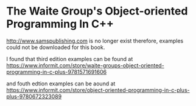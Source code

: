 # The Waite Group's Object-oriented Programming In C++

http://www.samspublishing.com is no longer exist
therefore, examples could not be downloaded for this book.

I found that third edition examples can be found at 
https://www.informit.com/store/waite-groups-object-oriented-programming-in-c-plus-9781571691606

and fouth edtion examples can be aound at 
https://www.informit.com/store/object-oriented-programming-in-c-plus-plus-9780672323089
